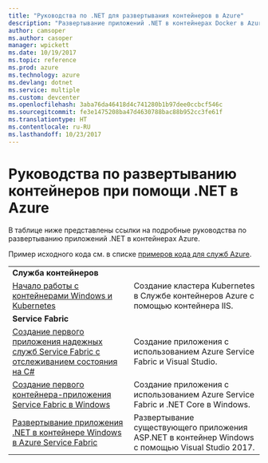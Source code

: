 ```yaml
---
title: "Руководства по .NET для развертывания контейнеров в Azure"
description: "Развертывание приложений .NET в контейнерах Docker в Azure и их масштабирование при помощи DC/OS, Mesos или Kubernetes."
author: camsoper
ms.author: casoper
manager: wpickett
ms.date: 10/19/2017
ms.topic: reference
ms.prod: azure
ms.technology: azure
ms.devlang: dotnet
ms.service: multiple
ms.custom: devcenter
ms.openlocfilehash: 3aba76da46418d4c741280b1b97dee0ccbcf546c
ms.sourcegitcommit: fe3e1475208ba47d4630788bac88b952cc3fe61f
ms.translationtype: HT
ms.contentlocale: ru-RU
ms.lasthandoff: 10/23/2017
---
```

# <a name="container-deployment-tutorials-with-net-on-azure"></a>Руководства по развертыванию контейнеров при помощи .NET в Azure

В таблице ниже представлены ссылки на подробные руководства по развертыванию приложений .NET в контейнерах Azure.

Пример исходного кода см. в списке [примеров кода для служб Azure](https://azure.microsoft.com/resources/samples/?platform=dotnet).

| | |
|---|---|
| **Служба контейнеров** ||
| [Начало работы с контейнерами Windows и Kubernetes][1] | Создание кластера Kubernetes в Службе контейнеров Azure с помощью контейнера IIS.
|**Service Fabric**| |
| [Создание первого приложения надежных служб Service Fabric с отслеживанием состояния на C#][2] | Создание приложения с использованием Azure Service Fabric и Visual Studio. | 
| [Создание первого контейнера-приложения Service Fabric в Windows][3] | Создание приложения с использованием Azure Service Fabric и .NET Core в Windows. | 
| [Развертывание приложения .NET в контейнере Windows в Azure Service Fabric][4] | Развертывание существующего приложения ASP.NET в контейнер Windows с помощью Visual Studio 2017.  |

[1]: /azure/container-service/container-service-kubernetes-windows-walkthrough
[2]: /azure/service-fabric/service-fabric-create-your-first-application-in-visual-studio
[3]: /azure/service-fabric/service-fabric-get-started-containers
[4]: /azure/service-fabric/service-fabric-host-app-in-a-container
